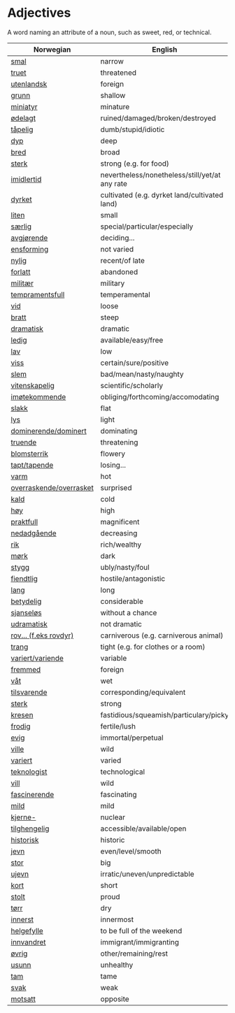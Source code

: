 # Adjectives

A word naming an attribute of a noun, such as sweet, red, or technical.

| Norwegian | English |
| --- | --- |
| [smal](https://www.ordnett.no/search?language=no&phrase=smal) | narrow |
| [truet](https://www.ordnett.no/search?language=no&phrase=truet) | threatened |
| [utenlandsk](https://www.ordnett.no/search?language=no&phrase=utenlandsk) | foreign |
| [grunn](https://www.ordnett.no/search?language=no&phrase=grunn) | shallow |
| [miniatyr](https://www.ordnett.no/search?language=no&phrase=miniatyr) | minature |
| [ødelagt](https://www.ordnett.no/search?language=no&phrase=ødelagt) | ruined/damaged/broken/destroyed |
| [tåpelig](https://www.ordnett.no/search?language=no&phrase=tåpelig) | dumb/stupid/idiotic |
| [dyp](https://www.ordnett.no/search?language=no&phrase=dyp) | deep |
| [bred](https://www.ordnett.no/search?language=no&phrase=bred) | broad |
| [sterk](https://www.ordnett.no/search?language=no&phrase=sterk) | strong (e.g. for food) |
| [imidlertid](https://www.ordnett.no/search?language=no&phrase=imidlertid) | nevertheless/nonetheless/still/yet/at any rate |
| [dyrket](https://www.ordnett.no/search?language=no&phrase=dyrket) | cultivated (e.g. dyrket land/cultivated land) |
| [liten](https://www.ordnett.no/search?language=no&phrase=liten) | small |
| [særlig](https://www.ordnett.no/search?language=no&phrase=særlig) | special/particular/especially |
| [avgjørende](https://www.ordnett.no/search?language=no&phrase=avgjørende) | deciding... |
| [ensforming](https://www.ordnett.no/search?language=no&phrase=ensforming) | not varied |
| [nylig](https://www.ordnett.no/search?language=no&phrase=nylig) | recent/of late |
| [forlatt](https://www.ordnett.no/search?language=no&phrase=forlatt) | abandoned |
| [militær](https://www.ordnett.no/search?language=no&phrase=militær) | military |
| [tempramentsfull](https://www.ordnett.no/search?language=no&phrase=tempramentsfull) | temperamental |
| [vid](https://www.ordnett.no/search?language=no&phrase=vid) | loose |
| [bratt](https://www.ordnett.no/search?language=no&phrase=bratt) | steep |
| [dramatisk](https://www.ordnett.no/search?language=no&phrase=dramatisk) | dramatic |
| [ledig](https://www.ordnett.no/search?language=no&phrase=ledig) | available/easy/free |
| [lav](https://www.ordnett.no/search?language=no&phrase=lav) | low |
| [viss](https://www.ordnett.no/search?language=no&phrase=viss) | certain/sure/positive |
| [slem](https://www.ordnett.no/search?language=no&phrase=slem) | bad/mean/nasty/naughty |
| [vitenskapelig](https://www.ordnett.no/search?language=no&phrase=vitenskapelig) | scientific/scholarly |
| [imøtekommende](https://www.ordnett.no/search?language=no&phrase=imøtekommende) | obliging/forthcoming/accomodating |
| [slakk](https://www.ordnett.no/search?language=no&phrase=slakk) | flat |
| [lys](https://www.ordnett.no/search?language=no&phrase=lys) | light |
| [dominerende/dominert](https://www.ordnett.no/search?language=no&phrase=dominerende/dominert) | dominating |
| [truende](https://www.ordnett.no/search?language=no&phrase=truende) | threatening |
| [blomsterrik](https://www.ordnett.no/search?language=no&phrase=blomsterrik) | flowery |
| [tapt/tapende](https://www.ordnett.no/search?language=no&phrase=tapt/tapende) | losing... |
| [varm](https://www.ordnett.no/search?language=no&phrase=varm) | hot |
| [overraskende/overrasket](https://www.ordnett.no/search?language=no&phrase=overraskende/overrasket) | surprised |
| [kald](https://www.ordnett.no/search?language=no&phrase=kald) | cold |
| [høy](https://www.ordnett.no/search?language=no&phrase=høy) | high |
| [praktfull](https://www.ordnett.no/search?language=no&phrase=praktfull) | magnificent |
| [nedadgående](https://www.ordnett.no/search?language=no&phrase=nedadgående) | decreasing |
| [rik](https://www.ordnett.no/search?language=no&phrase=rik) | rich/wealthy |
| [mørk](https://www.ordnett.no/search?language=no&phrase=mørk) | dark |
| [stygg](https://www.ordnett.no/search?language=no&phrase=stygg) | ubly/nasty/foul |
| [fiendtlig](https://www.ordnett.no/search?language=no&phrase=fiendtlig) | hostile/antagonistic |
| [lang](https://www.ordnett.no/search?language=no&phrase=lang) | long |
| [betydelig](https://www.ordnett.no/search?language=no&phrase=betydelig) | considerable |
| [sjanseløs](https://www.ordnett.no/search?language=no&phrase=sjanseløs) | without a chance |
| [udramatisk](https://www.ordnett.no/search?language=no&phrase=udramatisk) | not dramatic |
| [rov... (f.eks rovdyr)](https://www.ordnett.no/search?language=no&phrase=rov...%20(f.eks%20rovdyr)) | carniverous (e.g. carniverous animal) |
| [trang](https://www.ordnett.no/search?language=no&phrase=trang) | tight (e.g. for clothes or a room) |
| [variert/variende](https://www.ordnett.no/search?language=no&phrase=variert/variende) | variable |
| [fremmed](https://www.ordnett.no/search?language=no&phrase=fremmed) | foreign |
| [våt](https://www.ordnett.no/search?language=no&phrase=våt) | wet |
| [tilsvarende](https://www.ordnett.no/search?language=no&phrase=tilsvarende) | corresponding/equivalent |
| [sterk](https://www.ordnett.no/search?language=no&phrase=sterk) | strong |
| [kresen](https://www.ordnett.no/search?language=no&phrase=kresen) | fastidious/squeamish/particulary/picky |
| [frodig](https://www.ordnett.no/search?language=no&phrase=frodig) | fertile/lush |
| [evig](https://www.ordnett.no/search?language=no&phrase=evig) | immortal/perpetual |
| [ville](https://www.ordnett.no/search?language=no&phrase=ville) | wild |
| [variert](https://www.ordnett.no/search?language=no&phrase=variert) | varied |
| [teknologist](https://www.ordnett.no/search?language=no&phrase=teknologist) | technological |
| [vill](https://www.ordnett.no/search?language=no&phrase=vill) | wild |
| [fascinerende](https://www.ordnett.no/search?language=no&phrase=fascinerende) | fascinating |
| [mild](https://www.ordnett.no/search?language=no&phrase=mild) | mild |
| [kjerne-](https://www.ordnett.no/search?language=no&phrase=kjerne-) | nuclear |
| [tilghengelig](https://www.ordnett.no/search?language=no&phrase=tilghengelig) | accessible/available/open |
| [historisk](https://www.ordnett.no/search?language=no&phrase=historisk) | historic |
| [jevn](https://www.ordnett.no/search?language=no&phrase=jevn) | even/level/smooth |
| [stor](https://www.ordnett.no/search?language=no&phrase=stor) | big |
| [ujevn](https://www.ordnett.no/search?language=no&phrase=ujevn) | irratic/uneven/unpredictable |
| [kort](https://www.ordnett.no/search?language=no&phrase=kort) | short |
| [stolt](https://www.ordnett.no/search?language=no&phrase=stolt) | proud |
| [tørr](https://www.ordnett.no/search?language=no&phrase=tørr) | dry |
| [innerst](https://www.ordnett.no/search?language=no&phrase=innerst) | innermost |
| [helgefylle](https://www.ordnett.no/search?language=no&phrase=helgefylle) | to be full of the weekend |
| [innvandret](https://www.ordnett.no/search?language=no&phrase=innvandret) | immigrant/immigranting |
| [øvrig](https://www.ordnett.no/search?language=no&phrase=øvrig) | other/remaining/rest |
| [usunn](https://www.ordnett.no/search?language=no&phrase=usunn) | unhealthy |
| [tam](https://www.ordnett.no/search?language=no&phrase=tam) | tame |
| [svak](https://www.ordnett.no/search?language=no&phrase=svak) | weak |
| [motsatt](https://www.ordnett.no/search?language=no&phrase=motsatt) | opposite |

